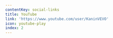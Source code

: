 ```yaml
---
contentKey: social-links
title: YouTube
link: 'https://www.youtube.com/user/KaninVEVO'
icon: youtube-play
index: 2
---
```

